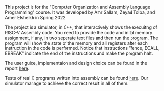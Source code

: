 This project is for the "Computer Organization and Assembly Language Programming" course. It was developed by Amr Sallam, Zeyad Tolba, and Amer Elsheikh in Spring 2022.

The project is a simulator, in C++, that interactively shows the execuitng of RISC-V Assembly code. You need to provide the code and inital memory assignment, if any, in two seperate text files and then run the program. The program will show the state of the memory and all registers after each instruction in the code is performed. Notice that instructions "fence, ECALL, EBREAK" indicate the end of the instructions and make the program halt. 

The user guide, implementaion and design choice can be found in the report [here]().

Tests of real C programs written into assembly can be found [here](). Our simulator manage to achieve the correct result in all of them.
